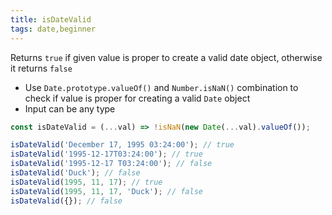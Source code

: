 ```yaml
---
title: isDateValid
tags: date,beginner
---
```


Returns `true` if given value is proper to create a valid date object, otherwise it returns `false`

- Use `Date.prototype.valueOf()` and `Number.isNaN()` combination to check if value is proper for creating a valid `Date` object
- Input can be any type

```js
const isDateValid = (...val) => !isNaN(new Date(...val).valueOf());
```

```js
isDateValid('December 17, 1995 03:24:00'); // true
isDateValid('1995-12-17T03:24:00'); // true
isDateValid('1995-12-17 T03:24:00'); // false
isDateValid('Duck'); // false
isDateValid(1995, 11, 17); // true
isDateValid(1995, 11, 17, 'Duck'); // false
isDateValid({}); // false
```